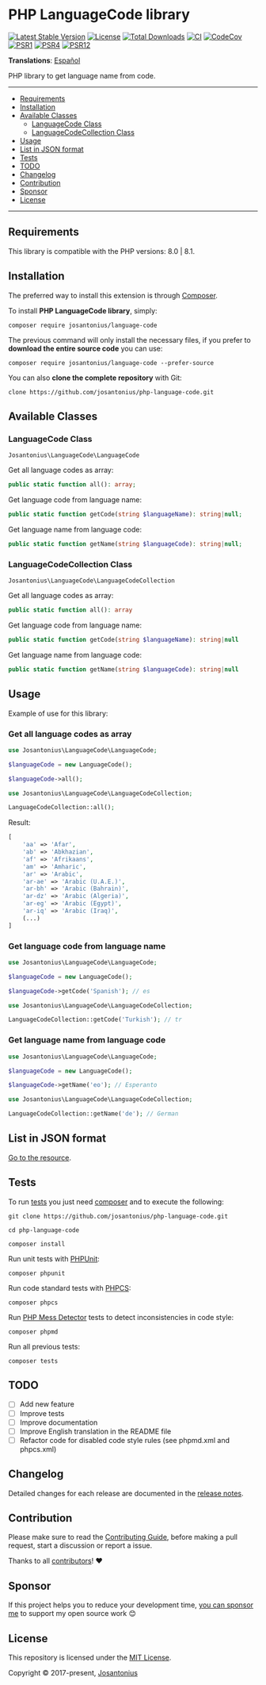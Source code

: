 # PHP LanguageCode library

[![Latest Stable Version](https://poser.pugx.org/josantonius/language-code/v/stable)](https://packagist.org/packages/josantonius/language-code)
[![License](https://poser.pugx.org/josantonius/language-code/license)](LICENSE)
[![Total Downloads](https://poser.pugx.org/josantonius/language-code/downloads)](https://packagist.org/packages/josantonius/language-code)
[![CI](https://github.com/josantonius/php-language-code/actions/workflows/ci.yml/badge.svg?branch=main)](https://github.com/josantonius/php-language-code/actions/workflows/ci.yml)
[![CodeCov](https://codecov.io/gh/josantonius/php-language-code/branch/main/graph/badge.svg)](https://codecov.io/gh/josantonius/php-language-code)
[![PSR1](https://img.shields.io/badge/PSR-1-f57046.svg)](https://www.php-fig.org/psr/psr-1/)
[![PSR4](https://img.shields.io/badge/PSR-4-9b59b6.svg)](https://www.php-fig.org/psr/psr-4/)
[![PSR12](https://img.shields.io/badge/PSR-12-1abc9c.svg)](https://www.php-fig.org/psr/psr-12/)

**Translations**: [Español](.github/lang/es-ES/README.md)

PHP library to get language name from code.

---

- [Requirements](#requirements)
- [Installation](#installation)
- [Available Classes](#available-classes)
  - [LanguageCode Class](#languagecode-class)
  - [LanguageCodeCollection Class](#languagecodecollection-class)
- [Usage](#usage)
- [List in JSON format](#list-in-json-format)
- [Tests](#tests)
- [TODO](#todo)
- [Changelog](#changelog)
- [Contribution](#contribution)
- [Sponsor](#sponsor)
- [License](#license)

---

## Requirements

This library is compatible with the PHP versions: 8.0 | 8.1.

## Installation

The preferred way to install this extension is through [Composer](http://getcomposer.org/download/).

To install **PHP LanguageCode library**, simply:

```console
composer require josantonius/language-code
```

The previous command will only install the necessary files,
if you prefer to **download the entire source code** you can use:

```console
composer require josantonius/language-code --prefer-source
```

You can also **clone the complete repository** with Git:

```console
clone https://github.com/josantonius/php-language-code.git
```

## Available Classes

### LanguageCode Class

`Josantonius\LanguageCode\LanguageCode`

Get all language codes as array:

```php
public static function all(): array;
```

Get language code from language name:

```php
public static function getCode(string $languageName): string|null;
```

Get language name from language code:

```php
public static function getName(string $languageCode): string|null;
```

### LanguageCodeCollection Class

`Josantonius\LanguageCode\LanguageCodeCollection`

Get all language codes as array:

```php
public static function all(): array
```

Get language code from language name:

```php
public static function getCode(string $languageName): string|null
```

Get language name from language code:

```php
public static function getName(string $languageCode): string|null
```

## Usage

Example of use for this library:

### Get all language codes as array

```php
use Josantonius\LanguageCode\LanguageCode;

$languageCode = new LanguageCode();

$languageCode->all();
```

```php
use Josantonius\LanguageCode\LanguageCodeCollection;

LanguageCodeCollection::all();
```

Result:

```php
[
    'aa' => 'Afar',
    'ab' => 'Abkhazian',
    'af' => 'Afrikaans',
    'am' => 'Amharic',
    'ar' => 'Arabic',
    'ar-ae' => 'Arabic (U.A.E.)',
    'ar-bh' => 'Arabic (Bahrain)',
    'ar-dz' => 'Arabic (Algeria)',
    'ar-eg' => 'Arabic (Egypt)',
    'ar-iq' => 'Arabic (Iraq)',
    (...)
]
```

### Get language code from language name

```php
use Josantonius\LanguageCode\LanguageCode;

$languageCode = new LanguageCode();

$languageCode->getCode('Spanish'); // es
```

```php
use Josantonius\LanguageCode\LanguageCodeCollection;

LanguageCodeCollection::getCode('Turkish'); // tr
```

### Get language name from language code

```php
use Josantonius\LanguageCode\LanguageCode;

$languageCode = new LanguageCode();

$languageCode->getName('eo'); // Esperanto
```

```php
use Josantonius\LanguageCode\LanguageCodeCollection;

LanguageCodeCollection::getName('de'); // German
```

## List in JSON format

[Go to the resource](https://gist.github.com/josantonius/b455e315bc7f790d14b136d61d9ae469).

## Tests

To run [tests](tests) you just need [composer](http://getcomposer.org/download/)
and to execute the following:

```console
git clone https://github.com/josantonius/php-language-code.git
```

```console
cd php-language-code

```

```console
composer install
```

Run unit tests with [PHPUnit](https://phpunit.de/):

```console
composer phpunit
```

Run code standard tests with [PHPCS](https://github.com/squizlabs/PHP_CodeSniffer):

```console
composer phpcs
```

Run [PHP Mess Detector](https://phpmd.org/) tests to detect inconsistencies in code style:

```console
composer phpmd
```

Run all previous tests:

```console
composer tests
```

## TODO

- [ ] Add new feature
- [ ] Improve tests
- [ ] Improve documentation
- [ ] Improve English translation in the README file
- [ ] Refactor code for disabled code style rules (see phpmd.xml and phpcs.xml)

## Changelog

Detailed changes for each release are documented in the
[release notes](https://github.com/josantonius/php-language-code/releases).

## Contribution

Please make sure to read the [Contributing Guide](.github/CONTRIBUTING.md), before making a pull
request, start a discussion or report a issue.

Thanks to all [contributors](https://github.com/josantonius/php-language-code/graphs/contributors)! :heart:

## Sponsor

If this project helps you to reduce your development time,
[you can sponsor me](https://github.com/josantonius#sponsor) to support my open source work :blush:

## License

This repository is licensed under the [MIT License](LICENSE).

Copyright © 2017-present, [Josantonius](https://github.com/josantonius#contact)
